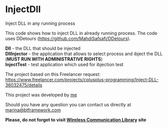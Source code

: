 # InjectDll
 Inject DLL in any running process
 
 This code shows how to inject DLL in already running process. The code uses DDetours (https://github.com/MahdiSafsafi/DDetours).
 
 **Dll** - the DLL that should be injected  
 **DllInjector** - the application that allows to select process and ibject the DLL (**MUST RUN WITH ADMINISTRATIVE RIGHTS**)  
 **InjectTest** - test application which used for ibjection test
 
 The project based on this Freelancer request: https://www.freelancer.com/projects/cplusplus-programming/Inject-DLL-36032475/details
 
 This project was developed by [me](https://www.facebook.com/marina.petrichenko.1)

Should you have any question you can contact us directly at marina@btframework.com

**Please, do not forget to visit [Wireless Communication Library](https://www.btframework.com) site**
